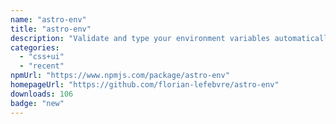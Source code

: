 ```yaml
---
name: "astro-env"
title: "astro-env"
description: "Validate and type your environment variables automatically using zod"
categories:
  - "css+ui"
  - "recent"
npmUrl: "https://www.npmjs.com/package/astro-env"
homepageUrl: "https://github.com/florian-lefebvre/astro-env"
downloads: 106
badge: "new"
---
```

